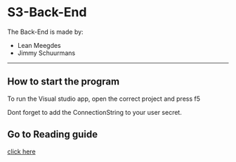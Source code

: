 # S3-Back-End

The Back-End is made by:
- Lean Meegdes
- Jimmy Schuurmans


-----------------------------------------------------------------

## How to start the program

To run the Visual studio app, open the correct project and press f5

Dont forget to add the ConnectionString to your user secret.

## Go to Reading guide
[click here](https://github.com/Know-Hows/S3-Back-End/Documentation/Reading_Guide.md)